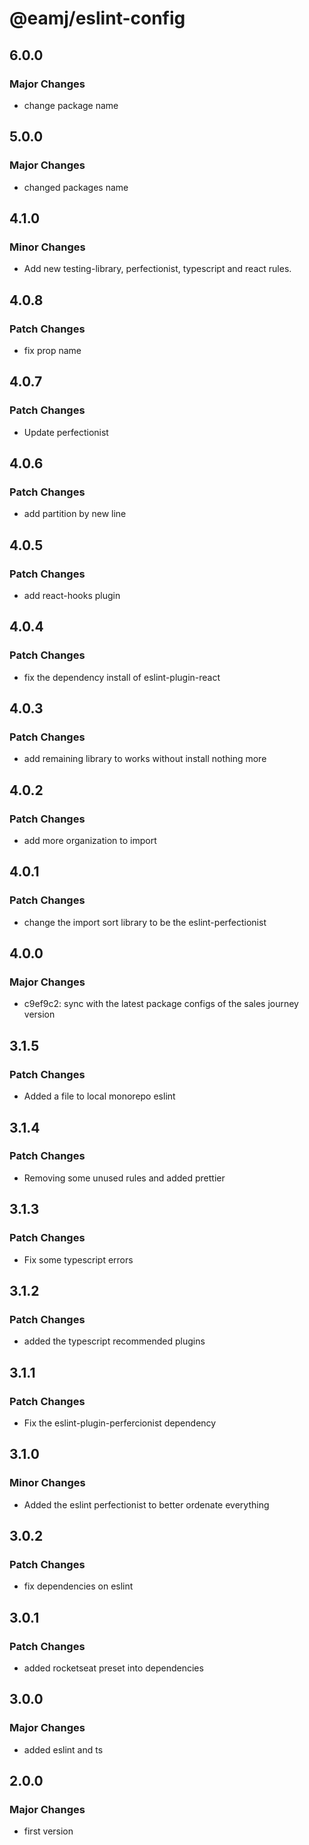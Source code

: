 # @eamj/eslint-config

## 6.0.0

### Major Changes

- change package name

## 5.0.0

### Major Changes

- changed packages name

## 4.1.0

### Minor Changes

- Add new testing-library, perfectionist, typescript and react rules.

## 4.0.8

### Patch Changes

- fix prop name

## 4.0.7

### Patch Changes

- Update perfectionist

## 4.0.6

### Patch Changes

- add partition by new line

## 4.0.5

### Patch Changes

- add react-hooks plugin

## 4.0.4

### Patch Changes

- fix the dependency install of eslint-plugin-react

## 4.0.3

### Patch Changes

- add remaining library to works without install nothing more

## 4.0.2

### Patch Changes

- add more organization to import

## 4.0.1

### Patch Changes

- change the import sort library to be the eslint-perfectionist

## 4.0.0

### Major Changes

- c9ef9c2: sync with the latest package configs of the sales journey version

## 3.1.5

### Patch Changes

- Added a file to local monorepo eslint

## 3.1.4

### Patch Changes

- Removing some unused rules and added prettier

## 3.1.3

### Patch Changes

- Fix some typescript errors

## 3.1.2

### Patch Changes

- added the typescript recommended plugins

## 3.1.1

### Patch Changes

- Fix the eslint-plugin-perfercionist dependency

## 3.1.0

### Minor Changes

- Added the eslint perfectionist to better ordenate everything

## 3.0.2

### Patch Changes

- fix dependencies on eslint

## 3.0.1

### Patch Changes

- added rocketseat preset into dependencies

## 3.0.0

### Major Changes

- added eslint and ts

## 2.0.0

### Major Changes

- first version
